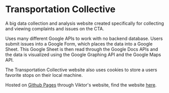 # Transportation Collective
A big data collection and analysis website created specifically for collecting and viewing complaints and issues on the CTA.

Uses many different Google APIs to work with no backend database. Users submit issues into a Google Form, which places the data into a Google Sheet. This Google Sheet is then read through the Google Docs APIs and the data is visualized using the Google Graphing API and the Google Maps API.

The Transportation Collective website also uses cookies to store a users favorite stops on their local machine.

Hosted on [Github Pages](https://pages.github.com/) through Viktor's website, find the website  [here](http://viktorkoves.com/TransportationCollective/).
